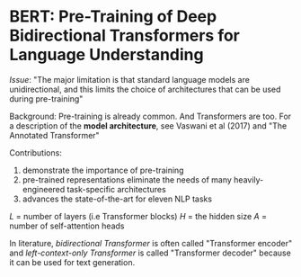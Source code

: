 # BERT: Pre-Training of Deep Bidirectional Transformers for Language Understanding

*Issue*: "The major limitation is that standard language models are unidirectional, and this limits the choice of architectures that can be used during pre-training"

Background: Pre-training is already common. And Transformers are too. For a description of the **model architecture**, see Vaswani et al (2017) and "The Annotated Transformer"

Contributions:
1. demonstrate the importance of pre-training
2. pre-trained representations eliminate the needs of many heavily-engineered task-specific architectures
3. advances the state-of-the-art for eleven NLP tasks

$L$ = number of layers (i.e Transformer blocks)
$H$ = the hidden size
$A$ = number of self-attention heads

In literature, *bidirectional Transformer* is often called "Transformer encoder" and *left-context-only Transformer* is called "Transformer decoder" because it can be used for text generation.

##
<!--stackedit_data:
eyJoaXN0b3J5IjpbMTAzMjAwMTY3NV19
-->